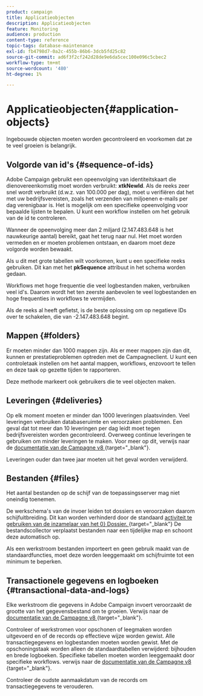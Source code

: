 ```yaml
---
product: campaign
title: Applicatieobjecten
description: Applicatieobjecten
feature: Monitoring
audience: production
content-type: reference
topic-tags: database-maintenance
exl-id: fb4798d7-0a2c-455b-86b6-3dcb5fd25c82
source-git-commit: ad6f3f2cf242d28de9e6da5cec100e096c5cbec2
workflow-type: tm+mt
source-wordcount: '480'
ht-degree: 1%

---
```


# Applicatieobjecten{#application-objects}



Ingebouwde objecten moeten worden gecontroleerd en voorkomen dat ze te veel groeien is belangrijk.

## Volgorde van id&#39;s {#sequence-of-ids}

Adobe Campaign gebruikt een opeenvolging van identiteitskaart die dienovereenkomstig moet worden verbruikt: **xtkNewId**. Als de reeks zeer snel wordt verbruikt (d.w.z. van 100.000 per dag), moet u verifiëren dat het met uw bedrijfsvereisten, zoals het verzenden van miljoenen e-mails per dag verenigbaar is. Het is mogelijk om een specifieke opeenvolging voor bepaalde lijsten te bepalen. U kunt een workflow instellen om het gebruik van de id te controleren.

Wanneer de opeenvolging meer dan 2 miljard (2.147.483.648 is het nauwkeurige aantal) bereikt, gaat het terug naar nul. Het moet worden vermeden en er moeten problemen ontstaan, en daarom moet deze volgorde worden bewaakt.

Als u dit met grote tabellen wilt voorkomen, kunt u een specifieke reeks gebruiken. Dit kan met het **pkSequence** attribuut in het schema worden gedaan.

Workflows met hoge frequentie die veel logbestanden maken, verbruiken veel id&#39;s. Daarom wordt het ten zeerste aanbevolen te veel logbestanden en hoge frequenties in workflows te vermijden.

Als de reeks al heeft gefietst, is de beste oplossing om op negatieve IDs over te schakelen, die van -2.147.483.648 begint.

## Mappen {#folders}

Er moeten minder dan 1000 mappen zijn. Als er meer mappen zijn dan dit, kunnen er prestatieproblemen optreden met de Campagneclient. U kunt een controletaak instellen om het aantal mappen, workflows, enzovoort te tellen en deze taak op gezette tijden te rapporteren.

Deze methode markeert ook gebruikers die te veel objecten maken.

## Leveringen {#deliveries}

Op elk moment moeten er minder dan 1000 leveringen plaatsvinden. Veel leveringen verbruiken databaseruimte en veroorzaken problemen. Een geval dat tot meer dan 10 leveringen per dag leidt moet tegen bedrijfsvereisten worden gecontroleerd. Overweeg continue leveringen te gebruiken om minder leveringen te maken. Voor meer op dit, verwijs naar de [ documentatie van de Campagne v8 ](https://experienceleague.adobe.com/docs/campaign/automation/workflows/wf-activities/action-activities/continuous-delivery.html){target="_blank"}.

Leveringen ouder dan twee jaar moeten uit het geval worden verwijderd.

## Bestanden {#files}

Het aantal bestanden op de schijf van de toepassingsserver mag niet oneindig toenemen.

De werkschema&#39;s van de invoer leiden tot dossiers en veroorzaken daarom schijfuitbreiding. Dit kan worden verhinderd door de standaard [ activiteit te gebruiken van de inzamelaar van het 0} Dossier. ](https://experienceleague.adobe.com/docs/campaign/automation/workflows/wf-activities/event-activities/file-collector.html){target="_blank"} De bestandscollector verplaatst bestanden naar een tijdelijke map en schoont deze automatisch op.

Als een werkstroom bestanden importeert en geen gebruik maakt van de standaardfuncties, moet deze worden leeggemaakt om schijfruimte tot een minimum te beperken.

## Transactionele gegevens en logboeken {#transactional-data-and-logs}

Elke werkstroom die gegevens in Adobe Campaign invoert veroorzaakt de grootte van het gegevensbestand om te groeien. Verwijs naar de [ documentatie van de Campagne v8 ](https://experienceleague.adobe.com/docs/campaign/automation/workflows/introduction/use-workflow-data.html){target="_blank"}.

Controleer of werkstromen voor opschonen of leegmaken worden uitgevoerd en of de records op effectieve wijze worden gewist. Alle transactiegegevens en logbestanden moeten worden gewist. Met de opschoningstaak worden alleen de standaardtabellen verwijderd: bijhouden en brede logboeken. Specifieke tabellen moeten worden leeggemaakt door specifieke workflows. verwijs naar de [ documentatie van de Campagne v8 ](https://experienceleague.adobe.com/docs/campaign/automation/workflows/monitoring-workflows/monitor-workflow-execution.html){target="_blank"}.

Controleer de oudste aanmaakdatum van de records om transactiegegevens te verouderen.
